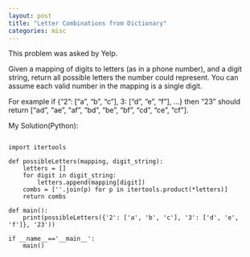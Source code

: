 ```yaml
---
layout: post
title: "Letter Combinations from Dictionary"
categories: misc
---
```


This problem was asked by Yelp.

Given a mapping of digits to letters (as in a phone number), and a digit string, return all possible letters the number could represent. You can assume each valid number in the mapping is a single digit.

For example if {“2”: [“a”, “b”, “c”], 3: [“d”, “e”, “f”], …} then “23” should return [“ad”, “ae”, “af”, “bd”, “be”, “bf”, “cd”, “ce”, “cf"].


My Solution(Python):
```

import itertools

def possibleLetters(mapping, digit_string):
    letters = []
    for digit in digit_string:
        letters.append(mapping[digit])
    combs = [''.join(p) for p in itertools.product(*letters)]
    return combs

def main():
    print(possibleLetters({'2': ['a', 'b', 'c'], '3': ['d', 'e', 'f']}, '23'))

if __name__=='__main__':
    main()
```
